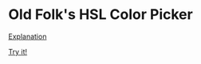 # Old Folk's HSL Color Picker

[Explanation](http://www.endycahyono.com/article/my-attempt-at-creating-a-better-color-picker)

[Try it!](http://www.endycahyono.com/apps/colorpicker/)